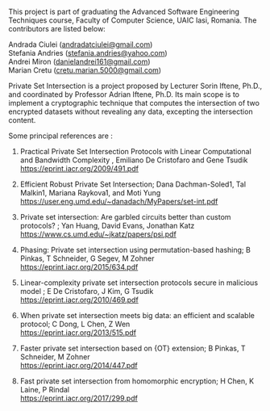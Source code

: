This project is part of graduating the Advanced Software Engineering Techniques course, Faculty of Computer Science, UAIC Iasi, Romania. 
The contributors are listed below:

Andrada Ciulei  (andradatciulei@gmail.com)  
Stefania Andries  (stefania.andries@yahoo.com)  
Andrei Miron  (danielandrei161@gmail.com)  
Marian Cretu  (cretu.marian.5000@gmail.com)  

Private Set Intersection is a project proposed by Lecturer Sorin Iftene, Ph.D., and coordinated by Professor Adrian Iftene, Ph.D. Its main scope is to implement a cryptographic technique that computes the intersection of two encrypted datasets without revealing any data, excepting the intersection content.  
  
Some principal references are :  

1. Practical Private Set Intersection Protocols with Linear Computational and Bandwidth Complexity , Emiliano De Cristofaro and Gene Tsudik  
   https://eprint.iacr.org/2009/491.pdf  

2. Efficient Robust Private Set Intersection; Dana Dachman-Soled1, Tal Malkin1, Mariana Raykova1, and Moti Yung  
   https://user.eng.umd.edu/~danadach/MyPapers/set-int.pdf  
   
3. Private set intersection: Are garbled circuits better than custom protocols? ; Yan Huang,  David Evans, Jonathan Katz  
   https://www.cs.umd.edu/~jkatz/papers/psi.pdf  
   
4. Phasing: Private set intersection using permutation-based hashing; B Pinkas, T Schneider, G Segev, M Zohner  
   https://eprint.iacr.org/2015/634.pdf
   
5. Linear-complexity private set intersection protocols secure in malicious model ; E De Cristofaro, J Kim, G Tsudik   
   https://eprint.iacr.org/2010/469.pdf
   
6. When private set intersection meets big data: an efficient and scalable protocol; C Dong, L Chen, Z Wen   
   https://eprint.iacr.org/2013/515.pdf
   
7. Faster private set intersection based on {OT} extension; B Pinkas, T Schneider, M Zohner  
   https://eprint.iacr.org/2014/447.pdf
   
8. Fast private set intersection from homomorphic encryption; H Chen, K Laine, P Rindal  
   https://eprint.iacr.org/2017/299.pdf
   
